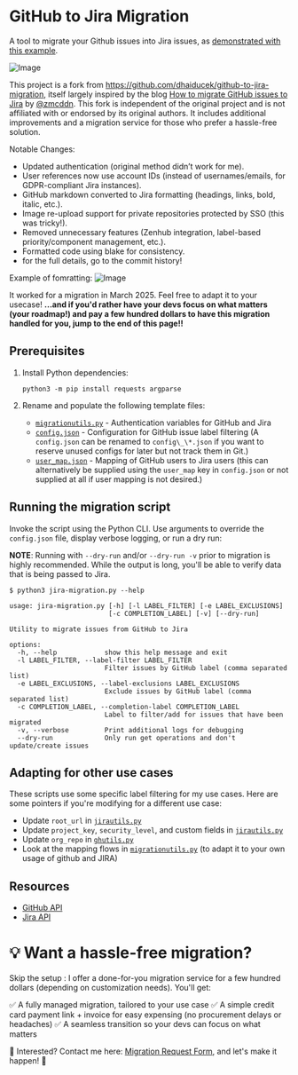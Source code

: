 # GitHub to Jira Migration

A tool to migrate your Github issues into Jira issues, as [demonstrated with this example](https://github.com/edelans/github-to-jira-issues-migrator/issues/1).

![Image](https://github.com/user-attachments/assets/3004900d-4711-4957-82d8-79451d71ca50)

This project is a fork from https://github.com/dhaiducek/github-to-jira-migration, itself largely inspired by the blog
[How to migrate GitHub issues to Jira](https://zmcddn.github.io/how-to-migrate-github-issues-to-jira.html) by
[@zmcddn](https://github.com/zmcddn).
This fork is independent of the original project and is not affiliated with or endorsed by its original authors. It includes additional improvements and a migration service for those who prefer a hassle-free solution.

Notable Changes:

- Updated authentication (original method didn’t work for me).
- User references now use account IDs (instead of usernames/emails, for GDPR-compliant Jira instances).
- GitHub markdown converted to Jira formatting (headings, links, bold, italic, etc.).
- Image re-upload support for private repositories protected by SSO (this was tricky!).
- Removed unnecessary features (Zenhub integration, label-based priority/component management, etc.).
- Formatted code using blake for consistency.
- for the full details, go to the commit history!

Example of fomratting:
![Image](https://github.com/user-attachments/assets/d695cd17-c813-41ef-b1e0-781cef715a6e)

It worked for a migration in March 2025. Feel free to adapt it to your usecase! **...and if you'd rather have your devs focus on what matters (your roadmap!) and pay a few hundred dollars to have this migration handled for you, jump to the end of this page!!**

## Prerequisites

1. Install Python dependencies:

   ```shell
   python3 -m pip install requests argparse
   ```

2. Rename and populate the following template files:

   - [`migrationutils.py`](migrationauth_template.py) - Authentication variables for GitHub and Jira
   - [`config.json`](config_template.json) - Configuration for GitHub issue label filtering (A `config.json` can be
     renamed to `config\_\*.json` if you want to reserve unused configs for later but not track them in Git.)
   - [`user_map.json`](user_map_template.json) - Mapping of GitHub users to Jira users (this can alternatively be
     supplied using the `user_map` key in `config.json` or not supplied at all if user mapping is not desired.)

## Running the migration script

Invoke the script using the Python CLI. Use arguments to override the `config.json` file, display verbose logging, or
run a dry run:

**NOTE**: Running with `--dry-run` and/or `--dry-run -v` prior to migration is highly recommended. While the output is
long, you'll be able to verify data that is being passed to Jira.

```
$ python3 jira-migration.py --help

usage: jira-migration.py [-h] [-l LABEL_FILTER] [-e LABEL_EXCLUSIONS]
                         [-c COMPLETION_LABEL] [-v] [--dry-run]

Utility to migrate issues from GitHub to Jira

options:
  -h, --help            show this help message and exit
  -l LABEL_FILTER, --label-filter LABEL_FILTER
                        Filter issues by GitHub label (comma separated list)
  -e LABEL_EXCLUSIONS, --label-exclusions LABEL_EXCLUSIONS
                        Exclude issues by GitHub label (comma separated list)
  -c COMPLETION_LABEL, --completion-label COMPLETION_LABEL
                        Label to filter/add for issues that have been migrated
  -v, --verbose         Print additional logs for debugging
  --dry-run             Only run get operations and don't update/create issues
```

## Adapting for other use cases

These scripts use some specific label filtering for my use cases. Here are some pointers if you're modifying for a
different use case:

- Update `root_url` in [`jirautils.py`](utils/jirautils.py)
- Update `project_key`, `security_level`, and custom fields in [`jirautils.py`](utils/jirautils.py)
- Update `org_repo` in [`ghutils.py`](utils/ghutils.py)
- Look at the mapping flows in [`migrationutils.py`](utils/migrationutils.py) (to adapt it to your own usage of github and JIRA)

## Resources

- [GitHub API](https://docs.github.com/en/rest)
- [Jira API](https://docs.atlassian.com/software/jira/docs/api/REST/latest)

# 💡 Want a hassle-free migration?

Skip the setup : I offer a done-for-you migration service for a few hundred dollars (depending on customization needs). You'll get:

✅ A fully managed migration, tailored to your use case
✅ A simple credit card payment link + invoice for easy expensing (no procurement delays or headaches)
✅ A seamless transition so your devs can focus on what matters

📩 Interested? Contact me here: [Migration Request Form](https://docs.google.com/forms/d/e/1FAIpQLSdF-CFw37gvnL2e2-IYMq3gTLhsLsMNbTGL_B_pv5lkftTDDA/viewform?usp=header), and let's make it happen! 🚀

